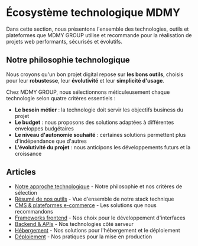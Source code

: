 # Écosystème technologique MDMY

Dans cette section, nous présentons l'ensemble des technologies, outils et plateformes que MDMY GROUP utilise et recommande pour la réalisation de projets web performants, sécurisés et évolutifs.

## Notre philosophie technologique

Nous croyons qu'un bon projet digital repose sur **les bons outils**, choisis pour leur **robustesse**, leur **évolutivité** et leur **simplicité d'usage**.

Chez MDMY GROUP, nous sélectionnons méticuleusement chaque technologie selon quatre critères essentiels :

- **Le besoin métier** : la technologie doit servir les objectifs business du projet
- **Le budget** : nous proposons des solutions adaptées à différentes enveloppes budgétaires
- **Le niveau d'autonomie souhaité** : certaines solutions permettent plus d'indépendance que d'autres
- **L'évolutivité du projet** : nous anticipons les développements futurs et la croissance

## Articles

- [Notre approche technologique](approche-technologique.md) - Notre philosophie et nos critères de sélection
- [Résumé de nos outils](outils.md) - Vue d'ensemble de notre stack technique
- [CMS & plateformes e-commerce](cms-ecommerce/index.md) - Les solutions que nous recommandons
- [Frameworks frontend](frameworks-frontend.md) - Nos choix pour le développement d'interfaces
- [Backend & APIs](backend-apis.md) - Nos technologies côté serveur
- [Hébergement](hebergement.md) - Nos solutions pour l'hébergement et le déploiement
- [Déploiement](deploiement.md) - Nos pratiques pour la mise en production
